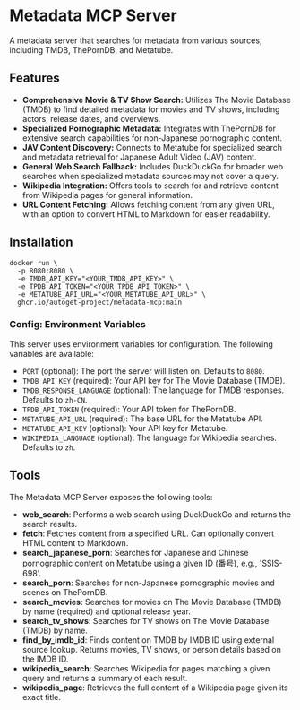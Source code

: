 # Metadata MCP Server

A metadata server that searches for metadata from various sources, including TMDB, ThePornDB, and Metatube.

## Features

*   **Comprehensive Movie & TV Show Search:** Utilizes The Movie Database (TMDB) to find detailed metadata for movies and TV shows, including actors, release dates, and overviews.
*   **Specialized Pornographic Metadata:** Integrates with ThePornDB for extensive search capabilities for non-Japanese pornographic content.
*   **JAV Content Discovery:** Connects to Metatube for specialized search and metadata retrieval for Japanese Adult Video (JAV) content.
*   **General Web Search Fallback:** Includes DuckDuckGo for broader web searches when specialized metadata sources may not cover a query.
*   **Wikipedia Integration:** Offers tools to search for and retrieve content from Wikipedia pages for general information.
*   **URL Content Fetching:** Allows fetching content from any given URL, with an option to convert HTML to Markdown for easier readability.

## Installation

```
docker run \
  -p 8080:8080 \
  -e TMDB_API_KEY="<YOUR_TMDB_API_KEY>" \
  -e TPDB_API_TOKEN="<YOUR_TPDB_API_TOKEN>" \
  -e METATUBE_API_URL="<YOUR_METATUBE_API_URL>" \
  ghcr.io/autoget-project/metadata-mcp:main
```

### Config: Environment Variables

This server uses environment variables for configuration. The following variables are available:

*   `PORT` (optional): The port the server will listen on. Defaults to `8080`.
*   `TMDB_API_KEY` (required): Your API key for The Movie Database (TMDB).
*   `TMDB_RESPONSE_LANGUAGE` (optional): The language for TMDB responses. Defaults to `zh-CN`.
*   `TPDB_API_TOKEN` (required): Your API token for ThePornDB.
*   `METATUBE_API_URL` (required): The base URL for the Metatube API.
*   `METATUBE_API_KEY` (optional): Your API key for Metatube.
*   `WIKIPEDIA_LANGUAGE` (optional): The language for Wikipedia searches. Defaults to `zh`.

## Tools

The Metadata MCP Server exposes the following tools:

*   **web_search**: Performs a web search using DuckDuckGo and returns the search results.
*   **fetch**: Fetches content from a specified URL. Can optionally convert HTML content to Markdown.
*   **search_japanese_porn**: Searches for Japanese and Chinese pornographic content on Metatube using a given ID (番号), e.g., 'SSIS-698'.
*   **search_porn**: Searches for non-Japanese pornographic movies and scenes on ThePornDB.
*   **search_movies**: Searches for movies on The Movie Database (TMDB) by name (required) and optional release year.
*   **search_tv_shows**: Searches for TV shows on The Movie Database (TMDB) by name.
*   **find_by_imdb_id**: Finds content on TMDB by IMDB ID using external source lookup. Returns movies, TV shows, or person details based on the IMDB ID.
*   **wikipedia_search**: Searches Wikipedia for pages matching a given query and returns a summary of each result.
*   **wikipedia_page**: Retrieves the full content of a Wikipedia page given its exact title.
